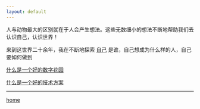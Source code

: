 ```yaml
---
layout: default
---
```

人与动物最大的区别就在于人会产生想法。这些无数细小的想法不断地帮助我们去认识自己，认识世界！

来到这世界二十余年，我在不断地探索 [自己](自我/我是谁.md) 是谁，自己想成为什么样的人，自己要如何做到

[什么是一个好的数字花园](记录/什么是一个好的数字花园.md)

[什么是一个好的技术方案](记录/什么是一个好的技术方案.md)









---

[home](../../index.md)